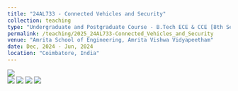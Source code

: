 ```yaml
---
title: "24AL733 - Connected Vehicles and Security"
collection: teaching
type: "Undergraduate and Postgraduate Course - B.Tech ECE & CCE [8th Sem] and M.Tech ALE [2nd Sem]"
permalink: /teaching/2025_24AL733-Connected_Vehicles_and_Security
venue: "Amrita School of Engineering, Amrita Vishwa Vidyapeetham"
date: Dec, 2024 - Jun, 2024
location: "Coimbatore, India"
---
```


![](https://img.shields.io/badge/Students-TBD-blue) <br/>
![](https://img.shields.io/badge/Course_Outcome_Attainment-TBD-blue) 
![](https://img.shields.io/badge/Average_Marks-TBD-blue) 
![](https://img.shields.io/badge/TLP_Feedback-TBD-blue) 
![](https://img.shields.io/badge/Course_Feedback-TBD-blue) 

